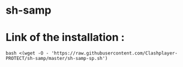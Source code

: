 # sh-samp

# Link of the installation :
```
bash <(wget -O - 'https://raw.githubusercontent.com/Clashplayer-PROTECT/sh-samp/master/sh-samp-sp.sh')
```
